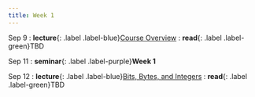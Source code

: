 ```yaml
---
title: Week 1
---
```


Sep 9
: **lecture**{: .label .label-blue}[Course Overview](/ics-fa24/assets/lec/01-overview.pdf)
  : **read**{: .label .label-green}TBD

Sep 11
: **seminar**{: .label .label-purple}**Week 1**

Sep 12
: **lecture**{: .label .label-blue}[Bits, Bytes, and Integers](/ics-fa24/assets/lec/02-bits-bytes-ints.pdf)
  : **read**{: .label .label-green}TBD